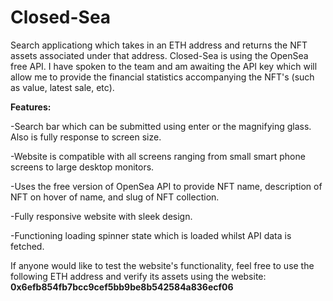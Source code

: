 # Closed-Sea

Search applicationg which takes in an ETH address and returns the NFT assets associated under that address. Closed-Sea is using the OpenSea free API. I have spoken to the team and
am awaiting the API key which will allow me to provide the financial statistics accompanying the NFT's (such as value, latest sale, etc). 

**Features:**

  -Search bar which can be submitted using enter or the magnifying glass. Also is fully response to screen size.
  
  -Website is compatible with all screens ranging from small smart phone screens to large desktop monitors.
  
  -Uses the free version of OpenSea API to provide NFT name, description of NFT on hover of name, and slug of NFT collection.
  
  -Fully responsive website with sleek design.
  
  -Functioning loading spinner state which is loaded whilst API data is fetched.
  
  If anyone would like to test the website's functionality, feel free to use the following ETH address and verify its assets using the website:
  **0x6efb854fb7bcc9cef5bb9be8b542584a836ecf06**
